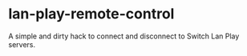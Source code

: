 # lan-play-remote-control
A simple and dirty hack to connect and disconnect to Switch Lan Play servers.
